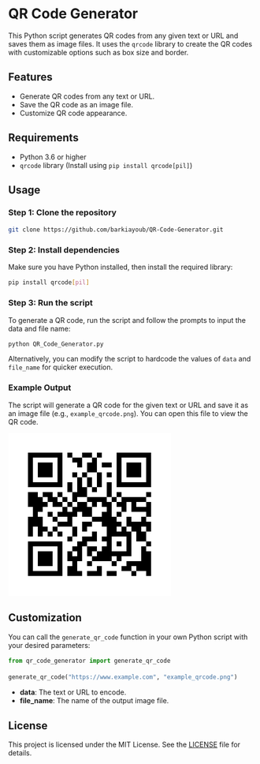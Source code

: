 # QR Code Generator

This Python script generates QR codes from any given text or URL and saves them as image files. It uses the `qrcode` library to create the QR codes with customizable options such as box size and border.

## Features

- Generate QR codes from any text or URL.
- Save the QR code as an image file.
- Customize QR code appearance.

## Requirements

- Python 3.6 or higher
- `qrcode` library (Install using `pip install qrcode[pil]`)

## Usage

### Step 1: Clone the repository

```bash
git clone https://github.com/barkiayoub/QR-Code-Generator.git
```

### Step 2: Install dependencies

Make sure you have Python installed, then install the required library:

```bash
pip install qrcode[pil]
```

### Step 3: Run the script

To generate a QR code, run the script and follow the prompts to input the data and file name:

```bash
python QR_Code_Generator.py
```

Alternatively, you can modify the script to hardcode the values of `data` and `file_name` for quicker execution.

### Example Output

The script will generate a QR code for the given text or URL and save it as an image file (e.g., `example_qrcode.png`). You can open this file to view the QR code.

![Main Interface](example_qrcode.png)

## Customization

You can call the `generate_qr_code` function in your own Python script with your desired parameters:

```python
from qr_code_generator import generate_qr_code

generate_qr_code("https://www.example.com", "example_qrcode.png")
```

- **data**: The text or URL to encode.
- **file_name**: The name of the output image file.

## License

This project is licensed under the MIT License. See the [LICENSE](LICENSE) file for details.

